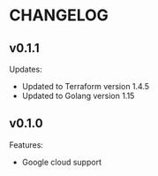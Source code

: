 # CHANGELOG


## v0.1.1
Updates:
 - Updated to Terraform version 1.4.5
 - Updated to Golang version 1.15

## v0.1.0
Features:
- Google cloud support